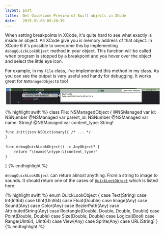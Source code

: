 ```yaml
---
layout: post
title:  Get QuickLook Preview of Swift objects in XCode
date:   2015-01-03 00:28:39
---
```


When setting breakpoints in XCode, it's quite hard to see what exactly is inside an object. All XCode give you is memory address of that object. In XCode 6 it's possible to overcome this by implementing `debugQuickLookObject` method in your object. This function will be called when program is stopped by a breakpoint and you hover over the object and select the little eye icon.

For example, in my `File` class, I've implemented this method in my class. As you can see the output is very useful and handy for debugging. It works great for `NSManagedObject`s too!

![Quick look of an object in XCode](/assets/images/ios-quicklook.png)

{% highlight swift %}
class File: NSManagedObject {
    @NSManaged var id: NSNumber
    @NSManaged var parent_id: NSNumber
    @NSManaged var name: String!
    @NSManaged var content_type: String!

    func init(json:NSDictionary){ /* ... */
    }

    func debugQuickLookObject() -> AnyObject? {
        return "\(name)\ntype:\(content_type)"
    }
}
{% endhighlight %}

`debugQuickLookObject` can return almost anything. From a string to image to sounds. It should return one of the cases of [`QuickLookObject`](http://swifter.natecook.com/type/QuickLookObject/) which is listed here:

{% highlight swift %}
enum QuickLookObject {
    case Text(String)
    case Int(Int64)
    case UInt(UInt64)
    case Float(Double)
    case Image(Any)
    case Sound(Any)
    case Color(Any)
    case BezierPath(Any)
    case AttributedString(Any)
    case Rectangle(Double, Double, Double, Double)
    case Point(Double, Double)
    case Size(Double, Double)
    case Logical(Bool)
    case Range(UInt64, UInt64)
    case View(Any)
    case Sprite(Any)
    case URL(String)
}
{% endhighlight %}
